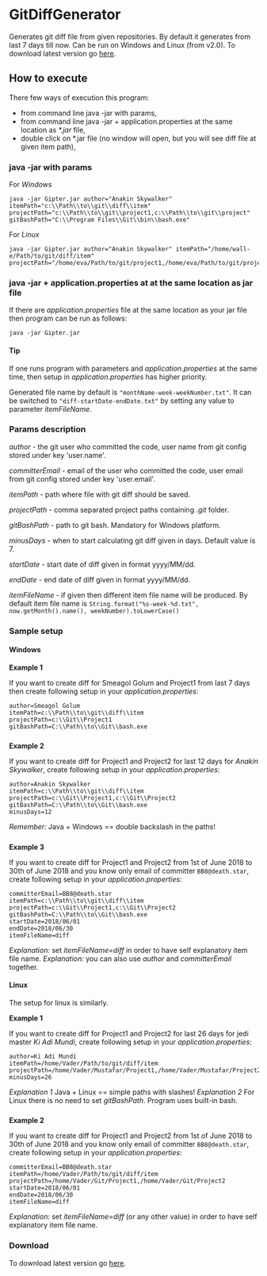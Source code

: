 # GitDiffGenerator
Generates git diff file from given repositories. By default it generates from last 7 days till now. Can be run on Windows and Linux (from v2.0).
To download latest version go [here](https://github.com/PreCyz/GitDiffGenerator/releases/latest).

## How to execute
There few ways of execution this program:
- from command line java -jar with params,
- from command line java -jar + application.properties at the same location as _*.jar_ file,
- double click on *.jar file (no window will open, but you will see diff file at given item path),

### java -jar with params
For *Windows*
```
java -jar Gipter.jar author="Anakin Skywalker" itemPath="c:\\Path\\to\\git\\diff\\item" 
projectPath="c:\\Path\\to\\git\\project1,c:\\Path\\to\\git\\project" 
gitBashPath="C:\\Program Files\\Git\\bin\\bash.exe"
```

For *Linux*
```
java -jar Gipter.jar author="Anakin Skywalker" itemPath="/home/wall-e/Path/to/git/diff/item"
projectPath="/home/eva/Path/to/git/project1,/home/eva/Path/to/git/project2"
```

### java -jar + application.properties at at the same location as jar file
If there are _application.properties_ file at the same location as your jar file then program can be run as follows:

```java -jar Gipter.jar```

#### Tip
If one runs program with parameters and _application.properties_ at the same time, then setup in _application.properties_ has higher priority.

Generated file name by default is ```"monthName-week-weekNumber.txt"```. It can be switched to ```"diff-startDate-endDate.txt"``` by setting any value to parameter _itemFileName_.

### Params description

_author_ - the git user who committed the code, user name from git config stored under key 'user.name'.

_committerEmail_ - email of the user who committed the code, user email from git config stored under key 'user.email'.

_itemPath_ - path where file with git diff should be saved.

_projectPath_ - comma separated project paths containing _.git_ folder.

_gitBashPath_ - path to git bash. Mandatory for Windows platform.

_minusDays_ - when to start calculating git diff given in days. Default value is 7.

_startDate_ - start date of diff given in format yyyy/MM/dd.

_endDate_ - end date of diff given in format yyyy/MM/dd.

_itemFileName_ - if given then different item file name will be produced. By default item file name is ```String.format("%s-week-%d.txt", now.getMonth().name(), weekNumber).toLowerCase()```

### Sample setup

#### Windows
**Example 1**

If you want to create diff for Smeagol Golum and Project1 from last 7 days then create following setup in your _application.properties_:

```
author=Smeagol Golum
itemPath=c:\\Path\\to\\git\\diff\\item
projectPath=c:\\Git\\Project1
gitBashPath=C:\\Path\\to\\Git\\bash.exe
```
#####
**Example 2**

If you want to create diff for Project1 and Project2 for last 12 days for _Anakin Skywalker_, create following setup in your _application.properties_:

```
author=Anakin Skywalker
itemPath=c:\\Path\\to\\git\\diff\\item
projectPath=c:\\Git\\Project1,c:\\Git\\Project2
gitBashPath=C:\\Path\\to\\Git\\bash.exe
minusDays=12
```
*Remember:* Java + Windows == double backslash in the paths!
#####
**Example 3**

If you want to create diff for Project1 and Project2 from 1st of June 2018 to 30th of June 2018 and you know only email of committer ```BB8@death.star```, create following setup in your _application.properties_:

```
committerEmail=BB8@death.star
itemPath=c:\\Path\\to\\git\\diff\\item
projectPath=c:\\Git\\Project1,c:\\Git\\Project2
gitBashPath=C:\\Path\\to\\Git\\bash.exe
startDate=2018/06/01
endDate=2018/06/30
itemFileName=diff
```
*Explanation:* set _itemFileName=diff_ in order to have self explanatory item file name.
*Explanation:* you can also use _author_ and _committerEmail_ together.

#### Linux
The setup for linux is similarly.

**Example 1**

If you want to create diff for Project1 and Project2 for last 26 days for jedi master _Ki Adi Mundi_, create following setup in your _application.properties_:

```
author=Ki Adi Mundi
itemPath=/home/Vader/Path/to/git/diff/item
projectPath=/home/Vader/Mustafar/Project1,/home/Vader/Mustafar/Project2
minusDays=26
```
*Explanation 1* Java + Linux == simple paths with slashes!
*Explanation 2* For Linux there is no need to set _gitBashPath_. Program uses built-in bash.
#####
**Example 2**

If you want to create diff for Project1 and Project2 from 1st of June 2018 to 30th of June 2018 and you know only email of committer ```BB8@death.star```,
create following setup in your _application.properties_:

```
committerEmail=BB8@death.star
itemPath=/home/Vader/Path/to/git/diff/item
projectPath=/home/Vader/Git/Project1,/home/Vader/Git/Project2
startDate=2018/06/01
endDate=2018/06/30
itemFileName=diff
```
*Explanation:* set _itemFileName=diff_ (or any other value) in order to have self explanatory item file name.

### Download
To download latest version go [here](https://github.com/PreCyz/GitDiffGenerator/releases/latest).
